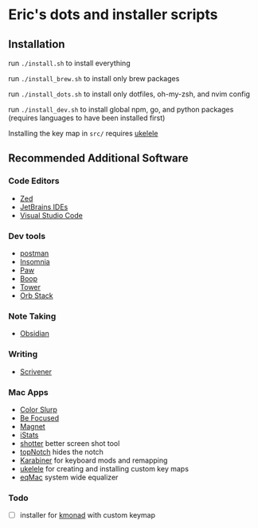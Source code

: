 # Eric's dots and installer scripts

## Installation

run `./install.sh` to install everything

run `./install_brew.sh` to install only brew packages

run `./install_dots.sh` to install only dotfiles, oh-my-zsh, and nvim config

run `./install_dev.sh` to install global npm, go, and python packages (requires languages to have been installed first)

Installing the key map in `src/` requires [ukelele](https://software.sil.org/ukelele/)

## Recommended Additional Software

### Code Editors

- [Zed](https://zed.dev/)
- [JetBrains IDEs](https://www.jetbrains.com/products/)
- [Visual Studio Code](https://code.visualstudio.com/)

### Dev tools

- [postman](https://www.postman.com/)
- [Insomnia](https://insomnia.rest/)
- [Paw](https://paw.cloud/)
- [Boop](https://boop.okat.best/)
- [Tower](https://www.git-tower.com/)
- [Orb Stack](https://orbstack.dev/)

### Note Taking

- [Obsidian](https://obsidian.md/)

### Writing

- [Scrivener](https://www.literatureandlatte.com/scrivener/overview)

### Mac Apps

- [Color Slurp](https://colorslurp.com/)
- [Be Focused](https://apps.apple.com/us/app/be-focused-focus-timer/id973130201)
- [Magnet](https://magnet.crowdcafe.com/)
- [iStats](https://bjango.com/mac/istatmenus/)
- [shotter](https://shottr.cc/) better screen shot tool
- [topNotch](https://topnotch.app/) hides the notch
- [Karabiner](https://karabiner-elements.pqrs.org/) for keyboard mods and remapping
- [ukelele](https://software.sil.org/ukelele/) for creating and installing custom key maps
- [eqMac](https://eqmac.app/) system wide equalizer

### Todo

- [ ] installer for [kmonad](https://github.com/kmonad/kmonad-contrib/tree/master) with custom keymap
